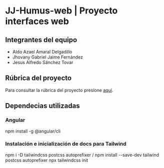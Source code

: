 # JJ-Humus-web | Proyecto interfaces web

## Integrantes del equipo
- Aldo Azael Amaral Delgadillo
- Jhovany Gabriel Jaime Fernández
- Jesus Alfredo Sánchez Tovar

## Rúbrica del proyecto
Para consultar la rúbrica del proyecto presione [aquí](https://docs.google.com/document/d/1TDuC1opL-gy7zAEHCCGkVfFidmCmV6xX/edit?usp=sharing&ouid=114662547185048252107&rtpof=true&sd=true).

## Dependecias utilizadas

### Angular
npm install -g @angular/cli

### Instalación e inicialización de docs para Tailwind
npm i -D tailwindcss postcss autoprefixer / npm install --save-dev tailwind postcss autoprefixer
npx tailwindcss init

